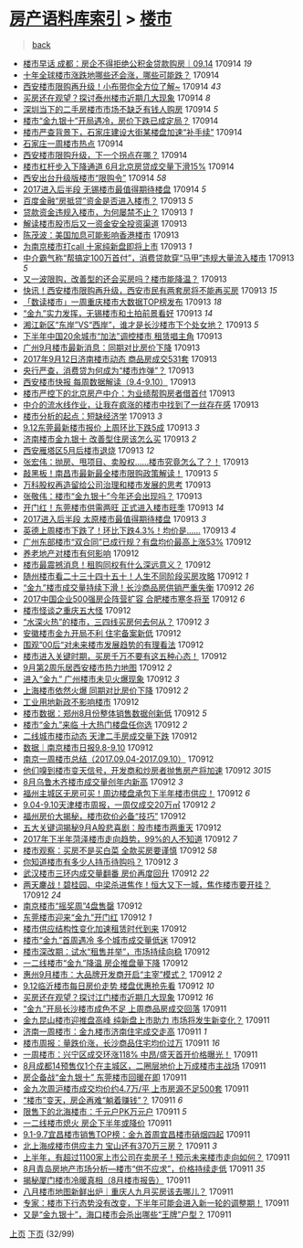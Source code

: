 [房产语料库索引](../../README.md)  > [楼市](楼市.md)
====
> [back](../README.md)

- [楼市早话 成都：房企不得拒绝公积金贷款购房｜09.14](http://jkwz.applinzi.com/ittc/7013098903313056785.html#%E6%A5%BC%E5%B8%82%E6%97%A9%E8%AF%9D+%E6%88%90%E9%83%BD%EF%BC%9A%E6%88%BF%E4%BC%81%E4%B8%8D%E5%BE%97%E6%8B%92%E7%BB%9D%E5%85%AC%E7%A7%AF%E9%87%91%E8%B4%B7%E6%AC%BE%E8%B4%AD%E6%88%BF%EF%BD%9C09.14) 170914 *19* 
- [十年全球楼市涨跌地哪些还会涨，哪些可能跌？](http://jkwz.applinzi.com/ittc/7013096017036313617.html#%E5%8D%81%E5%B9%B4%E5%85%A8%E7%90%83%E6%A5%BC%E5%B8%82%E6%B6%A8%E8%B7%8C%E5%9C%B0%E5%93%AA%E4%BA%9B%E8%BF%98%E4%BC%9A%E6%B6%A8%EF%BC%8C%E5%93%AA%E4%BA%9B%E5%8F%AF%E8%83%BD%E8%B7%8C%EF%BC%9F) 170914  
- [西安楼市限购再升级！小布带你全方位了解~](http://jkwz.applinzi.com/ittc/7013085375290147856.html#%E8%A5%BF%E5%AE%89%E6%A5%BC%E5%B8%82%E9%99%90%E8%B4%AD%E5%86%8D%E5%8D%87%E7%BA%A7%EF%BC%81%E5%B0%8F%E5%B8%83%E5%B8%A6%E4%BD%A0%E5%85%A8%E6%96%B9%E4%BD%8D%E4%BA%86%E8%A7%A3%7E) 170914 *43* 
- [买房还在观望？探讨泰州楼市近期几大现象](http://jkwz.applinzi.com/ittc/7013084612539188240.html#%E4%B9%B0%E6%88%BF%E8%BF%98%E5%9C%A8%E8%A7%82%E6%9C%9B%EF%BC%9F%E6%8E%A2%E8%AE%A8%E6%B3%B0%E5%B7%9E%E6%A5%BC%E5%B8%82%E8%BF%91%E6%9C%9F%E5%87%A0%E5%A4%A7%E7%8E%B0%E8%B1%A1) 170914 *8* 
- [深圳当下的二手房楼市市场不缺乏有钱人购房](http://jkwz.applinzi.com/ittc/7013084203145757713.html#%E6%B7%B1%E5%9C%B3%E5%BD%93%E4%B8%8B%E7%9A%84%E4%BA%8C%E6%89%8B%E6%88%BF%E6%A5%BC%E5%B8%82%E5%B8%82%E5%9C%BA%E4%B8%8D%E7%BC%BA%E4%B9%8F%E6%9C%89%E9%92%B1%E4%BA%BA%E8%B4%AD%E6%88%BF) 170914 *5* 
- [楼市“金九银十”开局遇冷，房价下跌已成定局？](http://jkwz.applinzi.com/ittc/7013082285342196753.html#%E6%A5%BC%E5%B8%82%E2%80%9C%E9%87%91%E4%B9%9D%E9%93%B6%E5%8D%81%E2%80%9D%E5%BC%80%E5%B1%80%E9%81%87%E5%86%B7%EF%BC%8C%E6%88%BF%E4%BB%B7%E4%B8%8B%E8%B7%8C%E5%B7%B2%E6%88%90%E5%AE%9A%E5%B1%80%EF%BC%9F) 170914  
- [楼市严查背景下，石家庄建设大街某楼盘加速“补手续”](http://jkwz.applinzi.com/ittc/7013078066807702288.html#%E6%A5%BC%E5%B8%82%E4%B8%A5%E6%9F%A5%E8%83%8C%E6%99%AF%E4%B8%8B%EF%BC%8C%E7%9F%B3%E5%AE%B6%E5%BA%84%E5%BB%BA%E8%AE%BE%E5%A4%A7%E8%A1%97%E6%9F%90%E6%A5%BC%E7%9B%98%E5%8A%A0%E9%80%9F%E2%80%9C%E8%A1%A5%E6%89%8B%E7%BB%AD%E2%80%9D) 170914  
- [石家庄一周楼市热点](http://jkwz.applinzi.com/ittc/7013077773407748881.html#%E7%9F%B3%E5%AE%B6%E5%BA%84%E4%B8%80%E5%91%A8%E6%A5%BC%E5%B8%82%E7%83%AD%E7%82%B9) 170914  
- [西安楼市限购升级，下一个拐点在哪？](http://jkwz.applinzi.com/ittc/7013077444498818064.html#%E8%A5%BF%E5%AE%89%E6%A5%BC%E5%B8%82%E9%99%90%E8%B4%AD%E5%8D%87%E7%BA%A7%EF%BC%8C%E4%B8%8B%E4%B8%80%E4%B8%AA%E6%8B%90%E7%82%B9%E5%9C%A8%E5%93%AA%EF%BC%9F) 170914  
- [楼市杠杆步入下降通道 6月北京房贷成交量下滑15%](http://jkwz.applinzi.com/ittc/7013040632606753552.html#%E6%A5%BC%E5%B8%82%E6%9D%A0%E6%9D%86%E6%AD%A5%E5%85%A5%E4%B8%8B%E9%99%8D%E9%80%9A%E9%81%93+6%E6%9C%88%E5%8C%97%E4%BA%AC%E6%88%BF%E8%B4%B7%E6%88%90%E4%BA%A4%E9%87%8F%E4%B8%8B%E6%BB%9115%25) 170914  
- [西安出台升级版楼市“限购令”](http://jkwz.applinzi.com/ittc/7012995277819216912.html#%E8%A5%BF%E5%AE%89%E5%87%BA%E5%8F%B0%E5%8D%87%E7%BA%A7%E7%89%88%E6%A5%BC%E5%B8%82%E2%80%9C%E9%99%90%E8%B4%AD%E4%BB%A4%E2%80%9D) 170914 *58* 
- [2017进入后半段 无锡楼市最值得期待楼盘](http://jkwz.applinzi.com/ittc/7012944708203185169.html#2017%E8%BF%9B%E5%85%A5%E5%90%8E%E5%8D%8A%E6%AE%B5+%E6%97%A0%E9%94%A1%E6%A5%BC%E5%B8%82%E6%9C%80%E5%80%BC%E5%BE%97%E6%9C%9F%E5%BE%85%E6%A5%BC%E7%9B%98) 170914 *5* 
- [百度金融“房抵贷”资金是否进入楼市？](http://jkwz.applinzi.com/ittc/7012918650112312336.html#%E7%99%BE%E5%BA%A6%E9%87%91%E8%9E%8D%E2%80%9C%E6%88%BF%E6%8A%B5%E8%B4%B7%E2%80%9D%E8%B5%84%E9%87%91%E6%98%AF%E5%90%A6%E8%BF%9B%E5%85%A5%E6%A5%BC%E5%B8%82%EF%BC%9F) 170913 *5* 
- [贷款资金违规入楼市，为何屡禁不止？](http://jkwz.applinzi.com/ittc/7012910848090309649.html#%E8%B4%B7%E6%AC%BE%E8%B5%84%E9%87%91%E8%BF%9D%E8%A7%84%E5%85%A5%E6%A5%BC%E5%B8%82%EF%BC%8C%E4%B8%BA%E4%BD%95%E5%B1%A1%E7%A6%81%E4%B8%8D%E6%AD%A2%EF%BC%9F) 170913 *1* 
- [解读楼市股市后又一资金安全投资渠道](http://jkwz.applinzi.com/ittc/7012857465300058896.html#%E8%A7%A3%E8%AF%BB%E6%A5%BC%E5%B8%82%E8%82%A1%E5%B8%82%E5%90%8E%E5%8F%88%E4%B8%80%E8%B5%84%E9%87%91%E5%AE%89%E5%85%A8%E6%8A%95%E8%B5%84%E6%B8%A0%E9%81%93) 170913  
- [陈茂波：美国加息可能影响香港楼市](http://jkwz.applinzi.com/ittc/7012843363907404561.html#%E9%99%88%E8%8C%82%E6%B3%A2%EF%BC%9A%E7%BE%8E%E5%9B%BD%E5%8A%A0%E6%81%AF%E5%8F%AF%E8%83%BD%E5%BD%B1%E5%93%8D%E9%A6%99%E6%B8%AF%E6%A5%BC%E5%B8%82) 170913  
- [为南京楼市打call 十家纯新盘即将上市](http://jkwz.applinzi.com/ittc/7012842504465155089.html#%E4%B8%BA%E5%8D%97%E4%BA%AC%E6%A5%BC%E5%B8%82%E6%89%93call+%E5%8D%81%E5%AE%B6%E7%BA%AF%E6%96%B0%E7%9B%98%E5%8D%B3%E5%B0%86%E4%B8%8A%E5%B8%82) 170913 *1* 
- [中介霸气称“帮搞定100万首付”，消费贷款穿“马甲”违规大量流入楼市](http://jkwz.applinzi.com/ittc/7012836473265718288.html#%E4%B8%AD%E4%BB%8B%E9%9C%B8%E6%B0%94%E7%A7%B0%E2%80%9C%E5%B8%AE%E6%90%9E%E5%AE%9A100%E4%B8%87%E9%A6%96%E4%BB%98%E2%80%9D%EF%BC%8C%E6%B6%88%E8%B4%B9%E8%B4%B7%E6%AC%BE%E7%A9%BF%E2%80%9C%E9%A9%AC%E7%94%B2%E2%80%9D%E8%BF%9D%E8%A7%84%E5%A4%A7%E9%87%8F%E6%B5%81%E5%85%A5%E6%A5%BC%E5%B8%82) 170913 *5* 
- [又一波限购，改善型的还会买房吗？楼市能降温？](http://jkwz.applinzi.com/ittc/7012836462096286737.html#%E5%8F%88%E4%B8%80%E6%B3%A2%E9%99%90%E8%B4%AD%EF%BC%8C%E6%94%B9%E5%96%84%E5%9E%8B%E7%9A%84%E8%BF%98%E4%BC%9A%E4%B9%B0%E6%88%BF%E5%90%97%EF%BC%9F%E6%A5%BC%E5%B8%82%E8%83%BD%E9%99%8D%E6%B8%A9%EF%BC%9F) 170913  
- [快讯！西安楼市限购再升级，西安市民有两套房将不能再买房](http://jkwz.applinzi.com/ittc/7012833219681190929.html#%E5%BF%AB%E8%AE%AF%EF%BC%81%E8%A5%BF%E5%AE%89%E6%A5%BC%E5%B8%82%E9%99%90%E8%B4%AD%E5%86%8D%E5%8D%87%E7%BA%A7%EF%BC%8C%E8%A5%BF%E5%AE%89%E5%B8%82%E6%B0%91%E6%9C%89%E4%B8%A4%E5%A5%97%E6%88%BF%E5%B0%86%E4%B8%8D%E8%83%BD%E5%86%8D%E4%B9%B0%E6%88%BF) 170913 *15* 
- [「数读楼市」一周重庆楼市大数据TOP榜发布](http://jkwz.applinzi.com/ittc/7012824767521096721.html#%E3%80%8C%E6%95%B0%E8%AF%BB%E6%A5%BC%E5%B8%82%E3%80%8D%E4%B8%80%E5%91%A8%E9%87%8D%E5%BA%86%E6%A5%BC%E5%B8%82%E5%A4%A7%E6%95%B0%E6%8D%AETOP%E6%A6%9C%E5%8F%91%E5%B8%83) 170913 *18* 
- [“金九”实力发挥，无锡楼市和土拍前景看好](http://jkwz.applinzi.com/ittc/7012817768754447377.html#%E2%80%9C%E9%87%91%E4%B9%9D%E2%80%9D%E5%AE%9E%E5%8A%9B%E5%8F%91%E6%8C%A5%EF%BC%8C%E6%97%A0%E9%94%A1%E6%A5%BC%E5%B8%82%E5%92%8C%E5%9C%9F%E6%8B%8D%E5%89%8D%E6%99%AF%E7%9C%8B%E5%A5%BD) 170913 *14* 
- [湘江新区“东岸”VS“西岸”，谁才是长沙楼市下个处女地？](http://jkwz.applinzi.com/ittc/7012803025884939281.html#%E6%B9%98%E6%B1%9F%E6%96%B0%E5%8C%BA%E2%80%9C%E4%B8%9C%E5%B2%B8%E2%80%9DVS%E2%80%9C%E8%A5%BF%E5%B2%B8%E2%80%9D%EF%BC%8C%E8%B0%81%E6%89%8D%E6%98%AF%E9%95%BF%E6%B2%99%E6%A5%BC%E5%B8%82%E4%B8%8B%E4%B8%AA%E5%A4%84%E5%A5%B3%E5%9C%B0%EF%BC%9F) 170913 *5* 
- [下半年中国20余城市“加法”调控楼市 租赁唱主角](http://jkwz.applinzi.com/ittc/7012796760215520016.html#%E4%B8%8B%E5%8D%8A%E5%B9%B4%E4%B8%AD%E5%9B%BD20%E4%BD%99%E5%9F%8E%E5%B8%82%E2%80%9C%E5%8A%A0%E6%B3%95%E2%80%9D%E8%B0%83%E6%8E%A7%E6%A5%BC%E5%B8%82+%E7%A7%9F%E8%B5%81%E5%94%B1%E4%B8%BB%E8%A7%92) 170913  
- [广州9月楼市最新消息：同期对比房价下降](http://jkwz.applinzi.com/ittc/7012776952765874961.html#%E5%B9%BF%E5%B7%9E9%E6%9C%88%E6%A5%BC%E5%B8%82%E6%9C%80%E6%96%B0%E6%B6%88%E6%81%AF%EF%BC%9A%E5%90%8C%E6%9C%9F%E5%AF%B9%E6%AF%94%E6%88%BF%E4%BB%B7%E4%B8%8B%E9%99%8D) 170913  
- [2017年9月12日济南楼市动态 商品房成交531套](http://jkwz.applinzi.com/ittc/7012756812745671697.html#2017%E5%B9%B49%E6%9C%8812%E6%97%A5%E6%B5%8E%E5%8D%97%E6%A5%BC%E5%B8%82%E5%8A%A8%E6%80%81+%E5%95%86%E5%93%81%E6%88%BF%E6%88%90%E4%BA%A4531%E5%A5%97) 170913  
- [央行严查，消费贷为何成为“楼市炸弹”？](http://jkwz.applinzi.com/ittc/7012747221672657936.html#%E5%A4%AE%E8%A1%8C%E4%B8%A5%E6%9F%A5%EF%BC%8C%E6%B6%88%E8%B4%B9%E8%B4%B7%E4%B8%BA%E4%BD%95%E6%88%90%E4%B8%BA%E2%80%9C%E6%A5%BC%E5%B8%82%E7%82%B8%E5%BC%B9%E2%80%9D%EF%BC%9F) 170913  
- [西安楼市快报 每周数据解读（9.4-9.10）](http://jkwz.applinzi.com/ittc/7012740420776493840.html#%E8%A5%BF%E5%AE%89%E6%A5%BC%E5%B8%82%E5%BF%AB%E6%8A%A5+%E6%AF%8F%E5%91%A8%E6%95%B0%E6%8D%AE%E8%A7%A3%E8%AF%BB%EF%BC%889.4-9.10%EF%BC%89) 170913  
- [楼市严控下的北京房产中介：为业绩帮购房者借首付](http://jkwz.applinzi.com/ittc/7012740385124909841.html#%E6%A5%BC%E5%B8%82%E4%B8%A5%E6%8E%A7%E4%B8%8B%E7%9A%84%E5%8C%97%E4%BA%AC%E6%88%BF%E4%BA%A7%E4%B8%AD%E4%BB%8B%EF%BC%9A%E4%B8%BA%E4%B8%9A%E7%BB%A9%E5%B8%AE%E8%B4%AD%E6%88%BF%E8%80%85%E5%80%9F%E9%A6%96%E4%BB%98) 170913  
- [中介的流水线作业，让我在疯涨的楼市中找到了一丝存在感](http://jkwz.applinzi.com/ittc/7012732163601203985.html#%E4%B8%AD%E4%BB%8B%E7%9A%84%E6%B5%81%E6%B0%B4%E7%BA%BF%E4%BD%9C%E4%B8%9A%EF%BC%8C%E8%AE%A9%E6%88%91%E5%9C%A8%E7%96%AF%E6%B6%A8%E7%9A%84%E6%A5%BC%E5%B8%82%E4%B8%AD%E6%89%BE%E5%88%B0%E4%BA%86%E4%B8%80%E4%B8%9D%E5%AD%98%E5%9C%A8%E6%84%9F) 170913  
- [楼市分析的起点：短缺经济学](http://jkwz.applinzi.com/ittc/7012728691417941009.html#%E6%A5%BC%E5%B8%82%E5%88%86%E6%9E%90%E7%9A%84%E8%B5%B7%E7%82%B9%EF%BC%9A%E7%9F%AD%E7%BC%BA%E7%BB%8F%E6%B5%8E%E5%AD%A6) 170913 *3* 
- [9.12东莞最新楼市报价 上周环比下跌5成](http://jkwz.applinzi.com/ittc/7012724451400221712.html#9.12%E4%B8%9C%E8%8E%9E%E6%9C%80%E6%96%B0%E6%A5%BC%E5%B8%82%E6%8A%A5%E4%BB%B7+%E4%B8%8A%E5%91%A8%E7%8E%AF%E6%AF%94%E4%B8%8B%E8%B7%8C5%E6%88%90) 170913 *3* 
- [济南楼市金九银十 改善型住房该怎么买](http://jkwz.applinzi.com/ittc/7012719560103560209.html#%E6%B5%8E%E5%8D%97%E6%A5%BC%E5%B8%82%E9%87%91%E4%B9%9D%E9%93%B6%E5%8D%81+%E6%94%B9%E5%96%84%E5%9E%8B%E4%BD%8F%E6%88%BF%E8%AF%A5%E6%80%8E%E4%B9%88%E4%B9%B0) 170913 *2* 
- [西安雁塔区5月后楼市退烧](http://jkwz.applinzi.com/ittc/7012713422427522065.html#%E8%A5%BF%E5%AE%89%E9%9B%81%E5%A1%94%E5%8C%BA5%E6%9C%88%E5%90%8E%E6%A5%BC%E5%B8%82%E9%80%80%E7%83%A7) 170913 *12* 
- [张宏伟：抛房、甩项目、卖股权……楼市究竟怎么了？！](http://jkwz.applinzi.com/ittc/7012709190399951888.html#%E5%BC%A0%E5%AE%8F%E4%BC%9F%EF%BC%9A%E6%8A%9B%E6%88%BF%E3%80%81%E7%94%A9%E9%A1%B9%E7%9B%AE%E3%80%81%E5%8D%96%E8%82%A1%E6%9D%83%E2%80%A6%E2%80%A6%E6%A5%BC%E5%B8%82%E7%A9%B6%E7%AB%9F%E6%80%8E%E4%B9%88%E4%BA%86%EF%BC%9F%EF%BC%81) 170913  
- [敲黑板！南昌市最新最全楼市限购政策解读！](http://jkwz.applinzi.com/ittc/7012703957837939729.html#%E6%95%B2%E9%BB%91%E6%9D%BF%EF%BC%81%E5%8D%97%E6%98%8C%E5%B8%82%E6%9C%80%E6%96%B0%E6%9C%80%E5%85%A8%E6%A5%BC%E5%B8%82%E9%99%90%E8%B4%AD%E6%94%BF%E7%AD%96%E8%A7%A3%E8%AF%BB%EF%BC%81) 170913 *5* 
- [万科股权再造留给公司治理和楼市发展的思考](http://jkwz.applinzi.com/ittc/7012659843012494096.html#%E4%B8%87%E7%A7%91%E8%82%A1%E6%9D%83%E5%86%8D%E9%80%A0%E7%95%99%E7%BB%99%E5%85%AC%E5%8F%B8%E6%B2%BB%E7%90%86%E5%92%8C%E6%A5%BC%E5%B8%82%E5%8F%91%E5%B1%95%E7%9A%84%E6%80%9D%E8%80%83) 170913  
- [张敬伟：楼市“金九银十”今年还会出现吗？](http://jkwz.applinzi.com/ittc/7012586909375923217.html#%E5%BC%A0%E6%95%AC%E4%BC%9F%EF%BC%9A%E6%A5%BC%E5%B8%82%E2%80%9C%E9%87%91%E4%B9%9D%E9%93%B6%E5%8D%81%E2%80%9D%E4%BB%8A%E5%B9%B4%E8%BF%98%E4%BC%9A%E5%87%BA%E7%8E%B0%E5%90%97%EF%BC%9F) 170913  
- [开门红！东莞楼市供需两旺 正式进入楼市旺季](http://jkwz.applinzi.com/ittc/7012574247384515601.html#%E5%BC%80%E9%97%A8%E7%BA%A2%EF%BC%81%E4%B8%9C%E8%8E%9E%E6%A5%BC%E5%B8%82%E4%BE%9B%E9%9C%80%E4%B8%A4%E6%97%BA+%E6%AD%A3%E5%BC%8F%E8%BF%9B%E5%85%A5%E6%A5%BC%E5%B8%82%E6%97%BA%E5%AD%A3) 170913 *14* 
- [2017进入后半段 太原楼市最值得期待楼盘](http://jkwz.applinzi.com/ittc/7012574225049846801.html#2017%E8%BF%9B%E5%85%A5%E5%90%8E%E5%8D%8A%E6%AE%B5+%E5%A4%AA%E5%8E%9F%E6%A5%BC%E5%B8%82%E6%9C%80%E5%80%BC%E5%BE%97%E6%9C%9F%E5%BE%85%E6%A5%BC%E7%9B%98) 170913 *3* 
- [英德上周楼市下跌了！环比下跌4.3%！均价是……](http://jkwz.applinzi.com/ittc/7012572916666074128.html#%E8%8B%B1%E5%BE%B7%E4%B8%8A%E5%91%A8%E6%A5%BC%E5%B8%82%E4%B8%8B%E8%B7%8C%E4%BA%86%EF%BC%81%E7%8E%AF%E6%AF%94%E4%B8%8B%E8%B7%8C4.3%25%EF%BC%81%E5%9D%87%E4%BB%B7%E6%98%AF%E2%80%A6%E2%80%A6) 170913 *4* 
- [广州东部楼市“双合同”已成行规？有盘均价最高上涨53%](http://jkwz.applinzi.com/ittc/7012559730046927632.html#%E5%B9%BF%E5%B7%9E%E4%B8%9C%E9%83%A8%E6%A5%BC%E5%B8%82%E2%80%9C%E5%8F%8C%E5%90%88%E5%90%8C%E2%80%9D%E5%B7%B2%E6%88%90%E8%A1%8C%E8%A7%84%EF%BC%9F%E6%9C%89%E7%9B%98%E5%9D%87%E4%BB%B7%E6%9C%80%E9%AB%98%E4%B8%8A%E6%B6%A853%25) 170912  
- [养老地产对楼市有何影响](http://jkwz.applinzi.com/ittc/7012504571132510993.html#%E5%85%BB%E8%80%81%E5%9C%B0%E4%BA%A7%E5%AF%B9%E6%A5%BC%E5%B8%82%E6%9C%89%E4%BD%95%E5%BD%B1%E5%93%8D) 170912  
- [楼市最震撼消息！租购同权有什么深远意义？](http://jkwz.applinzi.com/ittc/7012498808569856785.html#%E6%A5%BC%E5%B8%82%E6%9C%80%E9%9C%87%E6%92%BC%E6%B6%88%E6%81%AF%EF%BC%81%E7%A7%9F%E8%B4%AD%E5%90%8C%E6%9D%83%E6%9C%89%E4%BB%80%E4%B9%88%E6%B7%B1%E8%BF%9C%E6%84%8F%E4%B9%89%EF%BC%9F) 170912  
- [随州楼市看二十三十四十五十！人生不同阶段买房攻略](http://jkwz.applinzi.com/ittc/7012462296964793360.html#%E9%9A%8F%E5%B7%9E%E6%A5%BC%E5%B8%82%E7%9C%8B%E4%BA%8C%E5%8D%81%E4%B8%89%E5%8D%81%E5%9B%9B%E5%8D%81%E4%BA%94%E5%8D%81%EF%BC%81%E4%BA%BA%E7%94%9F%E4%B8%8D%E5%90%8C%E9%98%B6%E6%AE%B5%E4%B9%B0%E6%88%BF%E6%94%BB%E7%95%A5) 170912 *1* 
- [“金九”楼市成交量持续下滑！长沙商品房供销严重失衡](http://jkwz.applinzi.com/ittc/7012456880256058385.html#%E2%80%9C%E9%87%91%E4%B9%9D%E2%80%9D%E6%A5%BC%E5%B8%82%E6%88%90%E4%BA%A4%E9%87%8F%E6%8C%81%E7%BB%AD%E4%B8%8B%E6%BB%91%EF%BC%81%E9%95%BF%E6%B2%99%E5%95%86%E5%93%81%E6%88%BF%E4%BE%9B%E9%94%80%E4%B8%A5%E9%87%8D%E5%A4%B1%E8%A1%A1) 170912 *26* 
- [2017中国企业500强房企阵营扩容 合肥楼市寒冬将至](http://jkwz.applinzi.com/ittc/7012453086214489105.html#2017%E4%B8%AD%E5%9B%BD%E4%BC%81%E4%B8%9A500%E5%BC%BA%E6%88%BF%E4%BC%81%E9%98%B5%E8%90%A5%E6%89%A9%E5%AE%B9+%E5%90%88%E8%82%A5%E6%A5%BC%E5%B8%82%E5%AF%92%E5%86%AC%E5%B0%86%E8%87%B3) 170912 *6* 
- [楼市怪谈之重庆五大怪](http://jkwz.applinzi.com/ittc/7012452956782461713.html#%E6%A5%BC%E5%B8%82%E6%80%AA%E8%B0%88%E4%B9%8B%E9%87%8D%E5%BA%86%E4%BA%94%E5%A4%A7%E6%80%AA) 170912  
- [“水深火热”的楼市，三四线买房何去何从？](http://jkwz.applinzi.com/ittc/7012449576160855056.html#%E2%80%9C%E6%B0%B4%E6%B7%B1%E7%81%AB%E7%83%AD%E2%80%9D%E7%9A%84%E6%A5%BC%E5%B8%82%EF%BC%8C%E4%B8%89%E5%9B%9B%E7%BA%BF%E4%B9%B0%E6%88%BF%E4%BD%95%E5%8E%BB%E4%BD%95%E4%BB%8E%EF%BC%9F) 170912 *3* 
- [安徽楼市金九开局不利 住宅备案新低](http://jkwz.applinzi.com/ittc/7012447120941122320.html#%E5%AE%89%E5%BE%BD%E6%A5%BC%E5%B8%82%E9%87%91%E4%B9%9D%E5%BC%80%E5%B1%80%E4%B8%8D%E5%88%A9+%E4%BD%8F%E5%AE%85%E5%A4%87%E6%A1%88%E6%96%B0%E4%BD%8E) 170912  
- [围观”00后“对未来楼市发展趋势的有理看法](http://jkwz.applinzi.com/ittc/7012444790418048016.html#%E5%9B%B4%E8%A7%82%E2%80%9D00%E5%90%8E%E2%80%9C%E5%AF%B9%E6%9C%AA%E6%9D%A5%E6%A5%BC%E5%B8%82%E5%8F%91%E5%B1%95%E8%B6%8B%E5%8A%BF%E7%9A%84%E6%9C%89%E7%90%86%E7%9C%8B%E6%B3%95) 170912  
- [楼市进入关键时期，买房千万不要有这五种心态！](http://jkwz.applinzi.com/ittc/7012439747983835920.html#%E6%A5%BC%E5%B8%82%E8%BF%9B%E5%85%A5%E5%85%B3%E9%94%AE%E6%97%B6%E6%9C%9F%EF%BC%8C%E4%B9%B0%E6%88%BF%E5%8D%83%E4%B8%87%E4%B8%8D%E8%A6%81%E6%9C%89%E8%BF%99%E4%BA%94%E7%A7%8D%E5%BF%83%E6%80%81%EF%BC%81) 170912  
- [9月第2周乐居西安楼市热力地图](http://jkwz.applinzi.com/ittc/7012438117137777680.html#9%E6%9C%88%E7%AC%AC2%E5%91%A8%E4%B9%90%E5%B1%85%E8%A5%BF%E5%AE%89%E6%A5%BC%E5%B8%82%E7%83%AD%E5%8A%9B%E5%9C%B0%E5%9B%BE) 170912 *2* 
- [进入“金九” 广州楼市未见火爆现象](http://jkwz.applinzi.com/ittc/7012433261173933073.html#%E8%BF%9B%E5%85%A5%E2%80%9C%E9%87%91%E4%B9%9D%E2%80%9D+%E5%B9%BF%E5%B7%9E%E6%A5%BC%E5%B8%82%E6%9C%AA%E8%A7%81%E7%81%AB%E7%88%86%E7%8E%B0%E8%B1%A1) 170912 *3* 
- [上海楼市依然火爆 同期对比房价下降](http://jkwz.applinzi.com/ittc/7012430434661827601.html#%E4%B8%8A%E6%B5%B7%E6%A5%BC%E5%B8%82%E4%BE%9D%E7%84%B6%E7%81%AB%E7%88%86+%E5%90%8C%E6%9C%9F%E5%AF%B9%E6%AF%94%E6%88%BF%E4%BB%B7%E4%B8%8B%E9%99%8D) 170912 *2* 
- [工业用地新政不影响楼市](http://jkwz.applinzi.com/ittc/7012427620023796497.html#%E5%B7%A5%E4%B8%9A%E7%94%A8%E5%9C%B0%E6%96%B0%E6%94%BF%E4%B8%8D%E5%BD%B1%E5%93%8D%E6%A5%BC%E5%B8%82) 170912  
- [楼市数据：郑州8月份整体销售数据创新低](http://jkwz.applinzi.com/ittc/7012424961594229777.html#%E6%A5%BC%E5%B8%82%E6%95%B0%E6%8D%AE%EF%BC%9A%E9%83%91%E5%B7%9E8%E6%9C%88%E4%BB%BD%E6%95%B4%E4%BD%93%E9%94%80%E5%94%AE%E6%95%B0%E6%8D%AE%E5%88%9B%E6%96%B0%E4%BD%8E) 170912 *5* 
- [楼市“金九”来临 十大热门楼盘任你选](http://jkwz.applinzi.com/ittc/7012419586157446160.html#%E6%A5%BC%E5%B8%82%E2%80%9C%E9%87%91%E4%B9%9D%E2%80%9D%E6%9D%A5%E4%B8%B4+%E5%8D%81%E5%A4%A7%E7%83%AD%E9%97%A8%E6%A5%BC%E7%9B%98%E4%BB%BB%E4%BD%A0%E9%80%89) 170912 *2* 
- [二线城市楼市动态 天津二手房成交量下跌](http://jkwz.applinzi.com/ittc/7012415735257891600.html#%E4%BA%8C%E7%BA%BF%E5%9F%8E%E5%B8%82%E6%A5%BC%E5%B8%82%E5%8A%A8%E6%80%81+%E5%A4%A9%E6%B4%A5%E4%BA%8C%E6%89%8B%E6%88%BF%E6%88%90%E4%BA%A4%E9%87%8F%E4%B8%8B%E8%B7%8C) 170912  
- [数据｜南京楼市日报9.8-9.10](http://jkwz.applinzi.com/ittc/7012409647783478288.html#%E6%95%B0%E6%8D%AE%EF%BD%9C%E5%8D%97%E4%BA%AC%E6%A5%BC%E5%B8%82%E6%97%A5%E6%8A%A59.8-9.10) 170912  
- [南京一周楼市总结（2017.09.04-2017.09.10）](http://jkwz.applinzi.com/ittc/7012407309601604625.html#%E5%8D%97%E4%BA%AC%E4%B8%80%E5%91%A8%E6%A5%BC%E5%B8%82%E6%80%BB%E7%BB%93%EF%BC%882017.09.04-2017.09.10%EF%BC%89) 170912  
- [他们嗅到楼市变天信号，开发商和炒房者抛售房产将加速](http://jkwz.applinzi.com/ittc/7012382917735744529.html#%E4%BB%96%E4%BB%AC%E5%97%85%E5%88%B0%E6%A5%BC%E5%B8%82%E5%8F%98%E5%A4%A9%E4%BF%A1%E5%8F%B7%EF%BC%8C%E5%BC%80%E5%8F%91%E5%95%86%E5%92%8C%E7%82%92%E6%88%BF%E8%80%85%E6%8A%9B%E5%94%AE%E6%88%BF%E4%BA%A7%E5%B0%86%E5%8A%A0%E9%80%9F) 170912 *3015* 
- [8月乌鲁木齐楼市成交量创年内新高](http://jkwz.applinzi.com/ittc/7012371552551830544.html#8%E6%9C%88%E4%B9%8C%E9%B2%81%E6%9C%A8%E9%BD%90%E6%A5%BC%E5%B8%82%E6%88%90%E4%BA%A4%E9%87%8F%E5%88%9B%E5%B9%B4%E5%86%85%E6%96%B0%E9%AB%98) 170912 *3* 
- [福州主城区无房可买！周边楼盘承包下半年楼市供应！](http://jkwz.applinzi.com/ittc/7012370634599040016.html#%E7%A6%8F%E5%B7%9E%E4%B8%BB%E5%9F%8E%E5%8C%BA%E6%97%A0%E6%88%BF%E5%8F%AF%E4%B9%B0%EF%BC%81%E5%91%A8%E8%BE%B9%E6%A5%BC%E7%9B%98%E6%89%BF%E5%8C%85%E4%B8%8B%E5%8D%8A%E5%B9%B4%E6%A5%BC%E5%B8%82%E4%BE%9B%E5%BA%94%EF%BC%81) 170912 *6* 
- [9.04-9.10天津楼市周报，一周仅成交20万㎡](http://jkwz.applinzi.com/ittc/7012369078138962961.html#9.04-9.10%E5%A4%A9%E6%B4%A5%E6%A5%BC%E5%B8%82%E5%91%A8%E6%8A%A5%EF%BC%8C%E4%B8%80%E5%91%A8%E4%BB%85%E6%88%90%E4%BA%A420%E4%B8%87%E3%8E%A1) 170912 *2* 
- [福州房价大揭秘，楼市砍价必备“技巧”](http://jkwz.applinzi.com/ittc/7012367478276227856.html#%E7%A6%8F%E5%B7%9E%E6%88%BF%E4%BB%B7%E5%A4%A7%E6%8F%AD%E7%A7%98%EF%BC%8C%E6%A5%BC%E5%B8%82%E7%A0%8D%E4%BB%B7%E5%BF%85%E5%A4%87%E2%80%9C%E6%8A%80%E5%B7%A7%E2%80%9D) 170912  
- [五大关键词揭秘9月A股悲喜剧：股市楼市两重天](http://jkwz.applinzi.com/ittc/7012362690067186448.html#%E4%BA%94%E5%A4%A7%E5%85%B3%E9%94%AE%E8%AF%8D%E6%8F%AD%E7%A7%989%E6%9C%88A%E8%82%A1%E6%82%B2%E5%96%9C%E5%89%A7%EF%BC%9A%E8%82%A1%E5%B8%82%E6%A5%BC%E5%B8%82%E4%B8%A4%E9%87%8D%E5%A4%A9) 170912  
- [2017年下半年菏泽楼市走向趋势，99%的人不知道](http://jkwz.applinzi.com/ittc/7012356944646636561.html#2017%E5%B9%B4%E4%B8%8B%E5%8D%8A%E5%B9%B4%E8%8F%8F%E6%B3%BD%E6%A5%BC%E5%B8%82%E8%B5%B0%E5%90%91%E8%B6%8B%E5%8A%BF%EF%BC%8C99%25%E7%9A%84%E4%BA%BA%E4%B8%8D%E7%9F%A5%E9%81%93) 170912 *7* 
- [楼市观察：买房不是买白菜 全款买房要谨慎](http://jkwz.applinzi.com/ittc/7012354535027377169.html#%E6%A5%BC%E5%B8%82%E8%A7%82%E5%AF%9F%EF%BC%9A%E4%B9%B0%E6%88%BF%E4%B8%8D%E6%98%AF%E4%B9%B0%E7%99%BD%E8%8F%9C+%E5%85%A8%E6%AC%BE%E4%B9%B0%E6%88%BF%E8%A6%81%E8%B0%A8%E6%85%8E) 170912 *58* 
- [你知道楼市有多少人持币待购吗？](http://jkwz.applinzi.com/ittc/7012343631732818960.html#%E4%BD%A0%E7%9F%A5%E9%81%93%E6%A5%BC%E5%B8%82%E6%9C%89%E5%A4%9A%E5%B0%91%E4%BA%BA%E6%8C%81%E5%B8%81%E5%BE%85%E8%B4%AD%E5%90%97%EF%BC%9F) 170912 *3* 
- [武汉楼市三环内成交量翻番 房价再度回升](http://jkwz.applinzi.com/ittc/7012342969745802256.html#%E6%AD%A6%E6%B1%89%E6%A5%BC%E5%B8%82%E4%B8%89%E7%8E%AF%E5%86%85%E6%88%90%E4%BA%A4%E9%87%8F%E7%BF%BB%E7%95%AA+%E6%88%BF%E4%BB%B7%E5%86%8D%E5%BA%A6%E5%9B%9E%E5%8D%87) 170912 *22* 
- [两天鏖战！碧桂园、中梁杀进焦作！恒大又下一城，焦作楼市要开挂？](http://jkwz.applinzi.com/ittc/7012342433898300432.html#%E4%B8%A4%E5%A4%A9%E9%8F%96%E6%88%98%EF%BC%81%E7%A2%A7%E6%A1%82%E5%9B%AD%E3%80%81%E4%B8%AD%E6%A2%81%E6%9D%80%E8%BF%9B%E7%84%A6%E4%BD%9C%EF%BC%81%E6%81%92%E5%A4%A7%E5%8F%88%E4%B8%8B%E4%B8%80%E5%9F%8E%EF%BC%8C%E7%84%A6%E4%BD%9C%E6%A5%BC%E5%B8%82%E8%A6%81%E5%BC%80%E6%8C%82%EF%BC%9F) 170912 *24* 
- [南京楼市“摇奖周”4盘售罄](http://jkwz.applinzi.com/ittc/7012340278273508369.html#%E5%8D%97%E4%BA%AC%E6%A5%BC%E5%B8%82%E2%80%9C%E6%91%87%E5%A5%96%E5%91%A8%E2%80%9D4%E7%9B%98%E5%94%AE%E7%BD%84) 170912  
- [东莞楼市迎来“金九”开门红](http://jkwz.applinzi.com/ittc/7012329197052363792.html#%E4%B8%9C%E8%8E%9E%E6%A5%BC%E5%B8%82%E8%BF%8E%E6%9D%A5%E2%80%9C%E9%87%91%E4%B9%9D%E2%80%9D%E5%BC%80%E9%97%A8%E7%BA%A2) 170912 *1* 
- [楼市供应结构性变化加速租赁时代到来](http://jkwz.applinzi.com/ittc/7012326019846112016.html#%E6%A5%BC%E5%B8%82%E4%BE%9B%E5%BA%94%E7%BB%93%E6%9E%84%E6%80%A7%E5%8F%98%E5%8C%96%E5%8A%A0%E9%80%9F%E7%A7%9F%E8%B5%81%E6%97%B6%E4%BB%A3%E5%88%B0%E6%9D%A5) 170912  
- [楼市“金九”首周遇冷 多个城市成交量低迷](http://jkwz.applinzi.com/ittc/7012294551589618704.html#%E6%A5%BC%E5%B8%82%E2%80%9C%E9%87%91%E4%B9%9D%E2%80%9D%E9%A6%96%E5%91%A8%E9%81%87%E5%86%B7+%E5%A4%9A%E4%B8%AA%E5%9F%8E%E5%B8%82%E6%88%90%E4%BA%A4%E9%87%8F%E4%BD%8E%E8%BF%B7) 170912  
- [楼市深改期：试水“租售并举”，市场持续向稳](http://jkwz.applinzi.com/ittc/7012242946211185425.html#%E6%A5%BC%E5%B8%82%E6%B7%B1%E6%94%B9%E6%9C%9F%EF%BC%9A%E8%AF%95%E6%B0%B4%E2%80%9C%E7%A7%9F%E5%94%AE%E5%B9%B6%E4%B8%BE%E2%80%9D%EF%BC%8C%E5%B8%82%E5%9C%BA%E6%8C%81%E7%BB%AD%E5%90%91%E7%A8%B3) 170912  
- [一二线楼市“金九”降温 房企推盘量下降](http://jkwz.applinzi.com/ittc/7012237857140507409.html#%E4%B8%80%E4%BA%8C%E7%BA%BF%E6%A5%BC%E5%B8%82%E2%80%9C%E9%87%91%E4%B9%9D%E2%80%9D%E9%99%8D%E6%B8%A9+%E6%88%BF%E4%BC%81%E6%8E%A8%E7%9B%98%E9%87%8F%E4%B8%8B%E9%99%8D) 170912  
- [惠州9月楼市：大品牌开发商开启“主宰”模式？](http://jkwz.applinzi.com/ittc/7012225287604143121.html#%E6%83%A0%E5%B7%9E9%E6%9C%88%E6%A5%BC%E5%B8%82%EF%BC%9A%E5%A4%A7%E5%93%81%E7%89%8C%E5%BC%80%E5%8F%91%E5%95%86%E5%BC%80%E5%90%AF%E2%80%9C%E4%B8%BB%E5%AE%B0%E2%80%9D%E6%A8%A1%E5%BC%8F%EF%BC%9F) 170912 *2* 
- [9.12临沂楼市每日房价走势 楼盘优惠抢先看](http://jkwz.applinzi.com/ittc/7012202586218955792.html#9.12%E4%B8%B4%E6%B2%82%E6%A5%BC%E5%B8%82%E6%AF%8F%E6%97%A5%E6%88%BF%E4%BB%B7%E8%B5%B0%E5%8A%BF+%E6%A5%BC%E7%9B%98%E4%BC%98%E6%83%A0%E6%8A%A2%E5%85%88%E7%9C%8B) 170912 *10* 
- [买房还在观望？探讨江门楼市近期几大现象](http://jkwz.applinzi.com/ittc/7012202552287036432.html#%E4%B9%B0%E6%88%BF%E8%BF%98%E5%9C%A8%E8%A7%82%E6%9C%9B%EF%BC%9F%E6%8E%A2%E8%AE%A8%E6%B1%9F%E9%97%A8%E6%A5%BC%E5%B8%82%E8%BF%91%E6%9C%9F%E5%87%A0%E5%A4%A7%E7%8E%B0%E8%B1%A1) 170912 *16* 
- [“金九”开局长沙楼市成色不足 上周商品房成交回落](http://jkwz.applinzi.com/ittc/7012190466408465169.html#%E2%80%9C%E9%87%91%E4%B9%9D%E2%80%9D%E5%BC%80%E5%B1%80%E9%95%BF%E6%B2%99%E6%A5%BC%E5%B8%82%E6%88%90%E8%89%B2%E4%B8%8D%E8%B6%B3+%E4%B8%8A%E5%91%A8%E5%95%86%E5%93%81%E6%88%BF%E6%88%90%E4%BA%A4%E5%9B%9E%E8%90%BD) 170911  
- [金九昆山楼市迎推盘高峰 纯新盘上市助力 市场将发生新变化？](http://jkwz.applinzi.com/ittc/7012189846007972881.html#%E9%87%91%E4%B9%9D%E6%98%86%E5%B1%B1%E6%A5%BC%E5%B8%82%E8%BF%8E%E6%8E%A8%E7%9B%98%E9%AB%98%E5%B3%B0+%E7%BA%AF%E6%96%B0%E7%9B%98%E4%B8%8A%E5%B8%82%E5%8A%A9%E5%8A%9B+%E5%B8%82%E5%9C%BA%E5%B0%86%E5%8F%91%E7%94%9F%E6%96%B0%E5%8F%98%E5%8C%96%EF%BC%9F) 170911  
- [济南一周楼市：金九楼市济南住宅成交走高](http://jkwz.applinzi.com/ittc/7012125794518959120.html#%E6%B5%8E%E5%8D%97%E4%B8%80%E5%91%A8%E6%A5%BC%E5%B8%82%EF%BC%9A%E9%87%91%E4%B9%9D%E6%A5%BC%E5%B8%82%E6%B5%8E%E5%8D%97%E4%BD%8F%E5%AE%85%E6%88%90%E4%BA%A4%E8%B5%B0%E9%AB%98) 170911 *1* 
- [楼市周报：量跌价涨，长沙商品住宅均价过万](http://jkwz.applinzi.com/ittc/7012119886229406737.html#%E6%A5%BC%E5%B8%82%E5%91%A8%E6%8A%A5%EF%BC%9A%E9%87%8F%E8%B7%8C%E4%BB%B7%E6%B6%A8%EF%BC%8C%E9%95%BF%E6%B2%99%E5%95%86%E5%93%81%E4%BD%8F%E5%AE%85%E5%9D%87%E4%BB%B7%E8%BF%87%E4%B8%87) 170911 *16* 
- [一周楼市：兴宁区成交环涨118% 中昂/盛天首开价格曝光！](http://jkwz.applinzi.com/ittc/7012107061775827728.html#%E4%B8%80%E5%91%A8%E6%A5%BC%E5%B8%82%EF%BC%9A%E5%85%B4%E5%AE%81%E5%8C%BA%E6%88%90%E4%BA%A4%E7%8E%AF%E6%B6%A8118%25+%E4%B8%AD%E6%98%82%2F%E7%9B%9B%E5%A4%A9%E9%A6%96%E5%BC%80%E4%BB%B7%E6%A0%BC%E6%9B%9D%E5%85%89%EF%BC%81) 170911  
- [8月成都14预售仅1个在主城区，二圈层地价上万成楼市主战场](http://jkwz.applinzi.com/ittc/7012105764662150161.html#8%E6%9C%88%E6%88%90%E9%83%BD14%E9%A2%84%E5%94%AE%E4%BB%851%E4%B8%AA%E5%9C%A8%E4%B8%BB%E5%9F%8E%E5%8C%BA%EF%BC%8C%E4%BA%8C%E5%9C%88%E5%B1%82%E5%9C%B0%E4%BB%B7%E4%B8%8A%E4%B8%87%E6%88%90%E6%A5%BC%E5%B8%82%E4%B8%BB%E6%88%98%E5%9C%BA) 170911  
- [房企备战“金九银十” 东莞楼市回暖在即](http://jkwz.applinzi.com/ittc/7012103213493519376.html#%E6%88%BF%E4%BC%81%E5%A4%87%E6%88%98%E2%80%9C%E9%87%91%E4%B9%9D%E9%93%B6%E5%8D%81%E2%80%9D+%E4%B8%9C%E8%8E%9E%E6%A5%BC%E5%B8%82%E5%9B%9E%E6%9A%96%E5%9C%A8%E5%8D%B3) 170911  
- [金九次周沪楼市成交均价约4.7万/平 上市房源不足500套](http://jkwz.applinzi.com/ittc/7012100988725625873.html#%E9%87%91%E4%B9%9D%E6%AC%A1%E5%91%A8%E6%B2%AA%E6%A5%BC%E5%B8%82%E6%88%90%E4%BA%A4%E5%9D%87%E4%BB%B7%E7%BA%A64.7%E4%B8%87%2F%E5%B9%B3+%E4%B8%8A%E5%B8%82%E6%88%BF%E6%BA%90%E4%B8%8D%E8%B6%B3500%E5%A5%97) 170911  
- [“楼市”变天，房企再难“躺着赚钱”？](http://jkwz.applinzi.com/ittc/7012088766494409744.html#%E2%80%9C%E6%A5%BC%E5%B8%82%E2%80%9D%E5%8F%98%E5%A4%A9%EF%BC%8C%E6%88%BF%E4%BC%81%E5%86%8D%E9%9A%BE%E2%80%9C%E8%BA%BA%E7%9D%80%E8%B5%9A%E9%92%B1%E2%80%9D%EF%BC%9F) 170911 *6* 
- [限售下的北海楼市：千元户PK万元户](http://jkwz.applinzi.com/ittc/7012092586532275216.html#%E9%99%90%E5%94%AE%E4%B8%8B%E7%9A%84%E5%8C%97%E6%B5%B7%E6%A5%BC%E5%B8%82%EF%BC%9A%E5%8D%83%E5%85%83%E6%88%B7PK%E4%B8%87%E5%85%83%E6%88%B7) 170911 *5* 
- [一二线楼市熄火 房企下半年或降价](http://jkwz.applinzi.com/ittc/7012063011907568400.html#%E4%B8%80%E4%BA%8C%E7%BA%BF%E6%A5%BC%E5%B8%82%E7%86%84%E7%81%AB+%E6%88%BF%E4%BC%81%E4%B8%8B%E5%8D%8A%E5%B9%B4%E6%88%96%E9%99%8D%E4%BB%B7) 170911  
- [9.1-9.7宜昌楼市销售TOP榜：金九首周宜昌楼市硝烟四起](http://jkwz.applinzi.com/ittc/7012058680013619984.html#9.1-9.7%E5%AE%9C%E6%98%8C%E6%A5%BC%E5%B8%82%E9%94%80%E5%94%AETOP%E6%A6%9C%EF%BC%9A%E9%87%91%E4%B9%9D%E9%A6%96%E5%91%A8%E5%AE%9C%E6%98%8C%E6%A5%BC%E5%B8%82%E7%A1%9D%E7%83%9F%E5%9B%9B%E8%B5%B7) 170911  
- [北上海成楼市供应主力 宝山还有370万三房？](http://jkwz.applinzi.com/ittc/7012055821335397393.html#%E5%8C%97%E4%B8%8A%E6%B5%B7%E6%88%90%E6%A5%BC%E5%B8%82%E4%BE%9B%E5%BA%94%E4%B8%BB%E5%8A%9B+%E5%AE%9D%E5%B1%B1%E8%BF%98%E6%9C%89370%E4%B8%87%E4%B8%89%E6%88%BF%EF%BC%9F) 170911 *3* 
- [上半年，有超过1100家上市公司在卖房子！预示未来楼市走向如何？](http://jkwz.applinzi.com/ittc/7012054445259752465.html#%E4%B8%8A%E5%8D%8A%E5%B9%B4%EF%BC%8C%E6%9C%89%E8%B6%85%E8%BF%871100%E5%AE%B6%E4%B8%8A%E5%B8%82%E5%85%AC%E5%8F%B8%E5%9C%A8%E5%8D%96%E6%88%BF%E5%AD%90%EF%BC%81%E9%A2%84%E7%A4%BA%E6%9C%AA%E6%9D%A5%E6%A5%BC%E5%B8%82%E8%B5%B0%E5%90%91%E5%A6%82%E4%BD%95%EF%BC%9F) 170911  
- [8月青岛房地产市场分析—楼市“供不应求”，价格持续走低](http://jkwz.applinzi.com/ittc/7012045119883314193.html#8%E6%9C%88%E9%9D%92%E5%B2%9B%E6%88%BF%E5%9C%B0%E4%BA%A7%E5%B8%82%E5%9C%BA%E5%88%86%E6%9E%90%E2%80%94%E6%A5%BC%E5%B8%82%E2%80%9C%E4%BE%9B%E4%B8%8D%E5%BA%94%E6%B1%82%E2%80%9D%EF%BC%8C%E4%BB%B7%E6%A0%BC%E6%8C%81%E7%BB%AD%E8%B5%B0%E4%BD%8E) 170911 *35* 
- [揭秘厦门楼市冷暖真相（8月楼市报告）](http://jkwz.applinzi.com/ittc/7012024552887157520.html#%E6%8F%AD%E7%A7%98%E5%8E%A6%E9%97%A8%E6%A5%BC%E5%B8%82%E5%86%B7%E6%9A%96%E7%9C%9F%E7%9B%B8%EF%BC%888%E6%9C%88%E6%A5%BC%E5%B8%82%E6%8A%A5%E5%91%8A%EF%BC%89) 170911  
- [八月楼市地图新鲜出炉｜重庆人九月买房该去哪儿？](http://jkwz.applinzi.com/ittc/7012015844991976208.html#%E5%85%AB%E6%9C%88%E6%A5%BC%E5%B8%82%E5%9C%B0%E5%9B%BE%E6%96%B0%E9%B2%9C%E5%87%BA%E7%82%89%EF%BD%9C%E9%87%8D%E5%BA%86%E4%BA%BA%E4%B9%9D%E6%9C%88%E4%B9%B0%E6%88%BF%E8%AF%A5%E5%8E%BB%E5%93%AA%E5%84%BF%EF%BC%9F) 170911  
- [专家：楼市下行态势没有改变，下半年可能会进入新一轮的调整期！](http://jkwz.applinzi.com/ittc/7011985482219783184.html#%E4%B8%93%E5%AE%B6%EF%BC%9A%E6%A5%BC%E5%B8%82%E4%B8%8B%E8%A1%8C%E6%80%81%E5%8A%BF%E6%B2%A1%E6%9C%89%E6%94%B9%E5%8F%98%EF%BC%8C%E4%B8%8B%E5%8D%8A%E5%B9%B4%E5%8F%AF%E8%83%BD%E4%BC%9A%E8%BF%9B%E5%85%A5%E6%96%B0%E4%B8%80%E8%BD%AE%E7%9A%84%E8%B0%83%E6%95%B4%E6%9C%9F%EF%BC%81) 170911  
- [又是“金九银十”，海口楼市会杀出哪些“王牌”户型？](http://jkwz.applinzi.com/ittc/7011982271308104720.html#%E5%8F%88%E6%98%AF%E2%80%9C%E9%87%91%E4%B9%9D%E9%93%B6%E5%8D%81%E2%80%9D%EF%BC%8C%E6%B5%B7%E5%8F%A3%E6%A5%BC%E5%B8%82%E4%BC%9A%E6%9D%80%E5%87%BA%E5%93%AA%E4%BA%9B%E2%80%9C%E7%8E%8B%E7%89%8C%E2%80%9D%E6%88%B7%E5%9E%8B%EF%BC%9F) 170911  


 [上页](楼市33.md) [下页](楼市31.md)          (32/99)